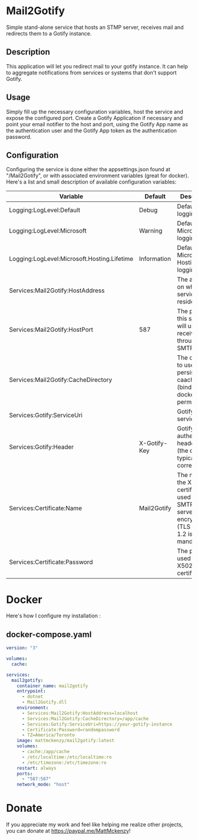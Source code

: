 # Mail2Gotify

Simple stand-alone service that hosts an STMP server, receives mail and redirects them to a Gotify instance.


## Description

This application will let you redirect mail to your gotify instance. It can help to aggregate notifications from services or systems that don't support Gotify.


## Usage


Simply fill up the necessary configuration variables, host the service and expose the configured port. Create a Gotify Application if necessary and point your email notifier to the host and port, using the Gotify App name as the authentication user and the Gotify App token as the authentication password.

## <a id="configuration-1">Configuration</a>

Configuring the service is done either the appsettings.json found at "/Mail2Gotify", or with associated environment variables (great for docker). Here's a list and small description of available configuration variables:

Variable | Default | Description|
---|---|---
Logging:LogLevel:Default | Debug | Default .NET logging level.
Logging:LogLevel:Microsoft | Warning | Default .NET Microsoft logging level.
Logging:LogLevel:Microsoft.Hosting.Lifetime | Information |  Default .NET Microsoft Hosting logging level.
Services:Mail2Gotify:HostAddress | | The address on which this service resides.
Services:Mail2Gotify:HostPort | 587 | The port that this service will use to receive mail through SMTP.
Services:Mail2Gotify:CacheDirectory | | The directory to use for persistant caaching (bind with docker for permanency).
Services:Gotify:ServiceUri | | Gotify's service uri.
Services:Gotify:Header | X-Gotify-Key | Gotify's authentication header to use (the default is typically correct).
Services:Certificate:Name | Mail2Gotify | The name of the X502 certificate used for the SMTP server's TLS encryption (TLS 1.1 or 1.2 is mandatory).
Services:Certificate:Password |  | The password used for the X502 certificate.


# Docker

Here's how I configure my installation :

## docker-compose.yaml
```yaml
version: "3"

volumes:
  cache:

services:
  mail2gotify:
    container_name: mail2gotify
    entrypoint:
      - dotnet
      - Mail2Gotify.dll
    environment:
      - Services:Mail2Gotify:HostAddress=localhost
      - Services:Mail2Gotify:CacheDirectory=/app/cache
      - Services:Gotify:ServiceUri=https://your-gotify-instance
      - Certificate:Password=randompassword
      - TZ=America/Toronto
    image: mattmckenzy/mail2gotify:latest      
    volumes:
      - cache:/app/cache
      - /etc/localtime:/etc/localtime:ro
      - /etc/timezone:/etc/timezone:ro
    restart: always
    ports:
      - "587:587"
    network_mode: "host"
```

# Donate

If you appreciate my work and feel like helping me realize other projects, you can donate at <a href="https://paypal.me/MattMckenzy">https://paypal.me/MattMckenzy</a>!
